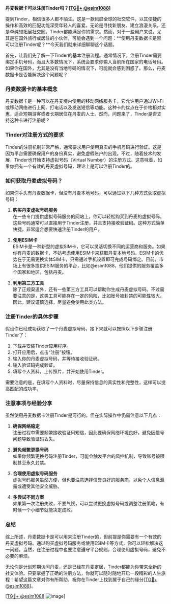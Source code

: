 **丹麦数据卡可以注册Tinder吗？[[TG💪+ @esim1088](https://t.me/s/esim1088)]**

提到Tinder，相信很多人都不陌生。这是一款风靡全球的社交软件，以其便捷的操作和高效的匹配功能深受年轻人的喜爱。无论是寻找新朋友、建立浪漫关系，还是单纯想拓展社交圈，Tinder都能满足你的需求。然而，对于一些用户来说，尤其是在国外旅行或居住的小伙伴，可能会遇到一个问题：**使用丹麦数据卡是否可以注册Tinder呢？**今天我们就来详细聊聊这个话题。

首先，让我们先了解一下Tinder的基本注册流程。通常情况下，注册Tinder需要绑定手机号码，而且大多数情况下，系统会要求你输入当前所在国家的电话号码。如果你在国外，尤其是没有当地号码的情况下，可能就会感到困惑了。那么，丹麦数据卡是否能解决这个问题呢？

### **丹麦数据卡的基本概念**

丹麦数据卡是一种可以在丹麦境内使用的移动网络服务卡，它允许用户通过Wi-Fi或移动网络进行上网、打电话以及发送短信等功能。这种卡的优点在于价格相对实惠，适合短期游客或者长期居住在丹麦的人士。然而，问题来了，Tinder是否支持这种卡进行注册呢？

### **Tinder对注册方式的要求**

Tinder的注册机制非常严格，通常要求用户使用真实的手机号码进行验证。这是因为平台需要确保用户的身份真实，避免虚假账户的出现。不过，随着技术的发展，Tinder也开始支持虚拟号码（Virtual Number）的注册方式。这意味着，如果你拥有一个有效的丹麦虚拟号码，理论上是可以注册Tinder的。

### **如何获取丹麦虚拟号码？**

如果你手头有丹麦数据卡，但没有丹麦本地号码，可以通过以下几种方式获取虚拟号码：

1. **购买丹麦虚拟号码服务**  
   在一些专门提供虚拟号码服务的网站上，你可以轻松购买到丹麦的虚拟号码。这些号码通常可以直接用于Tinder注册，并且支持接收验证码。这种方式简单快捷，非常适合想要快速注册Tinder的用户。

2. **使用ESIM卡**  
   ESIM卡是一种新型的虚拟SIM卡，它可以灵活切换不同的运营商和服务。如果你有丹麦的数据卡，不妨考虑使用ESIM卡来获取丹麦本地号码。ESIM卡的优势在于无需更换实体SIM卡，只需通过手机设置即可完成号码绑定。目前，市场上有很多提供ESIM服务的平台，比如@esim1088，他们提供的服务覆盖多个国家和地区，包括丹麦。

3. **利用第三方工具**  
   除了正规渠道外，还有一些第三方工具可以帮助你生成丹麦虚拟号码。不过需要注意的是，这类工具可能存在一定的风险，比如账号被封禁的可能性较大。因此，建议谨慎选择，尽量避免使用此类方法。

### **注册Tinder的具体步骤**

假设你已经成功获取了一个丹麦虚拟号码，接下来就可以按照以下步骤注册Tinder了：

1. 下载并安装Tinder应用程序。
2. 打开应用后，点击“注册”按钮。
3. 输入你的丹麦虚拟号码，并等待接收验证码。
4. 输入验证码完成验证。
5. 填写个人资料，上传照片，并开始使用Tinder。

需要注意的是，在填写个人资料时，尽量保持信息的真实性和完整性，这样可以提高匹配的成功率。

### **注意事项与经验分享**

虽然使用丹麦数据卡注册Tinder是可行的，但在实际操作中仍需注意以下几点：

1. **确保网络稳定**  
   注册过程中需要频繁接收验证码短信，因此要确保网络环境良好，避免因信号问题导致验证码丢失。

2. **避免频繁更换号码**  
   如果你频繁更换号码注册Tinder，可能会触发平台的风控机制，导致账号被限制甚至永久封禁。

3. **合理使用虚拟号码服务**  
   虚拟号码服务虽然方便，但也要注意选择信誉良好的服务商，以免个人信息泄露或遭受其他安全威胁。

4. **多尝试不同方案**  
   如果第一次注册失败，不要气馁，可以尝试更换虚拟号码或调整注册策略。有时候一个小细节就能决定成败。

### **总结**

综上所述，丹麦数据卡是可以用来注册Tinder的，但前提是你需要有一个有效的丹麦虚拟号码。通过购买虚拟号码服务或使用ESIM卡等方式，你可以轻松解决这一问题。当然，在注册过程中也要注意遵守平台规则，合理使用虚拟号码，避免不必要的麻烦。

无论你是计划短期访问丹麦，还是已经在丹麦定居，Tinder都能为你带来全新的社交体验。只要掌握了正确的注册方法，你就可以随时随地开启一段精彩的人生旅程！希望这篇文章对你有所帮助，祝你在Tinder上找到属于自己的缘分[[TG💪+ @esim1088](https://t.me/s/esim1088)]。

[[TG💪+ @esim1088](https://t.me/s/esim1088) ![Image](https://i.postimg.cc/4NQfJmqS/Snipaste-2025-05-13-00-14-12.png)]